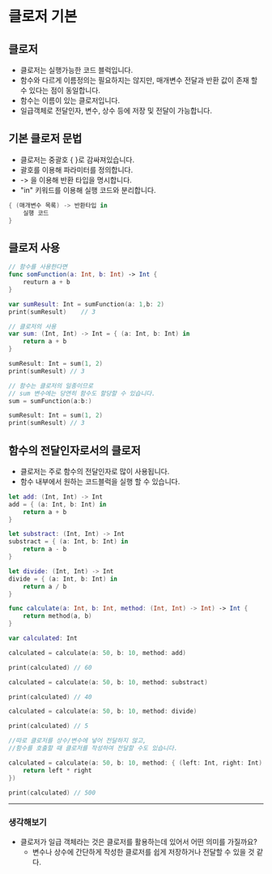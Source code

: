 # 클로저 기본
## 클로저

- 클로저는 실행가능한 코드 블럭입니다.
- 함수와 다르게 이름정의는 필요하지는 않지만, 매개변수 전달과 반환 값이 존재 할 수 있다는 점이 동일합니다.
- 함수는 이름이 있는 클로저입니다.
- 일급객체로 전달인자, 변수, 상수 등에 저장 및 전달이 가능합니다.


## 기본 클로저 문법

- 클로저는 중괄호 { }로 감싸져있습니다.
- 괄호를 이용해 파라미터를 정의합니다.
- -> 을 이용해 반환 타입을 명시합니다.
- "in" 키워드를 이용해 실행 코드와 분리합니다.
```swift
{ (매개변수 목록) -> 반환타입 in
    실행 코드
}
```

## 클로저 사용
```swift
// 함수를 사용한다면
func somFunction(a: Int, b: Int) -> Int {
    reuturn a + b
}

var sumResult: Int = sumFunction(a: 1,b: 2)
print(sumResult)    // 3

// 클로저의 사용
var sum: (Int, Int) -> Int = { (a: Int, b: Int) in
    return a + b
}

sumResult: Int = sum(1, 2)
print(sumResult) // 3

// 함수는 클로저의 일종이므로 
// sum 변수에는 당연히 함수도 할당할 수 있습니다.
sum = sumFunction(a:b:)

sumResult: Int = sum(1, 2)
print(sumResult) // 3
```

## 함수의 전달인자로서의 클로저

- 클로저는 주로 함수의 전달인자로 많이 사용됩니다.
- 함수 내부에서 원하는 코드블럭을 실행 할 수 있습니다.
```swift
let add: (Int, Int) -> Int
add = { (a: Int, b: Int) in
    return a + b
}

let substract: (Int, Int) -> Int
substract = { (a: Int, b: Int) in
    return a - b
}

let divide: (Int, Int) -> Int
divide = { (a: Int, b: Int) in
    return a / b
}

func calculate(a: Int, b: Int, method: (Int, Int) -> Int) -> Int {
    return method(a, b)
}

var calculated: Int

calculated = calculate(a: 50, b: 10, method: add)

print(calculated) // 60

calculated = calculate(a: 50, b: 10, method: substract)

print(calculated) // 40

calculated = calculate(a: 50, b: 10, method: divide)

print(calculated) // 5

//따로 클로저를 상수/변수에 넣어 전달하지 않고, 
//함수를 호출할 때 클로저를 작성하여 전달할 수도 있습니다.

calculated = calculate(a: 50, b: 10, method: { (left: Int, right: Int) -> Int in
    return left * right
})

print(calculated) // 500
```

***
### 생각해보기
- 클로저가 일급 객체라는 것은 클로저를 활용하는데 있어서 어떤 의미를 가질까요?
    - 변수나 상수에 간단하게 작성한 클로저를 쉽게 저장하거나 전달할 수 있을 것 같다.